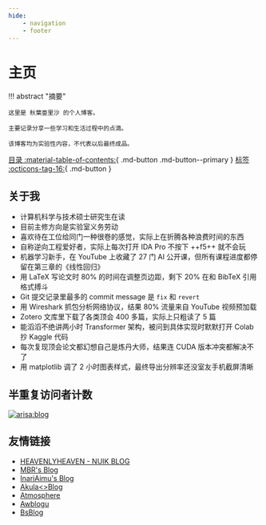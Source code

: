 ```yaml
---
hide:
    - navigation
    - footer
---
```


# 主页

!!! abstract "摘要"

    这里是 秋葉亜里沙 的个人博客。
    
    主要记录分享一些学习和生活过程中的点滴。

    该博客均为实验性内容，不代表以后最终成品。

[目录 :material-table-of-contents:](toc.md){ .md-button .md-button--primary }
[标签 :octicons-tag-16:](tags.md){ .md-button }

## 关于我

 - 计算机科学与技术硕士研究生在读
 - 目前主修方向是实验室义务劳动
 - 喜欢待在工位给同门一种很卷的感觉，实际上在折腾各种浪费时间的东西
 - 自称逆向工程爱好者，实际上每次打开 IDA Pro 不按下 ++f5++ 就不会玩
 - 机器学习新手，在 YouTube 上收藏了 27 门 AI 公开课，但所有课程进度都停留在第三章的《线性回归》
 - 用 LaTeX 写论文时 80% 的时间在调整页边距，剩下 20% 在和 BibTeX 引用格式搏斗
 - Git 提交记录里最多的 commit message 是 `fix` 和 `revert`
 - 用 Wireshark 抓包分析网络协议，结果 80% 流量来自 YouTube 视频预加载
 - Zotero 文库里下载了各类顶会 400 多篇，实际上只粗读了 5 篇
 - 能滔滔不绝讲两小时 Transformer 架构，被问到具体实现时默默打开 Colab 抄 Kaggle 代码
 - 每次复现顶会论文都幻想自己是炼丹大师，结果连 CUDA 版本冲突都解决不了
 - 用 matplotlib 调了 2 小时图表样式，最终导出分辨率还没室友手机截屏清晰

## 半重复访问者计数

[![arisa:blog](https://blog-counter.arisa.moe/arisa:blog?theme=gelbooru&add=0)](https://blog-counter.arisa.moe/)

## 友情链接

 - [HEAVENLYHEAVEN - NUIK BLOG](http://blog.nijikuu.com/)
 - [MBR's Blog](https://www.mbrjun.cn/)
 - [InariAimu's Blog](https://blog.inariaimu.com/)
 - [Akula<>Blog](https://lolicon.akulak.icu/)
 - [Atmosphere](https://blog.awa.moe/)
 - [Awblogu](https://blog.awbugl.top)
 - [BsBlog](https://sorabs.cc/links/)
